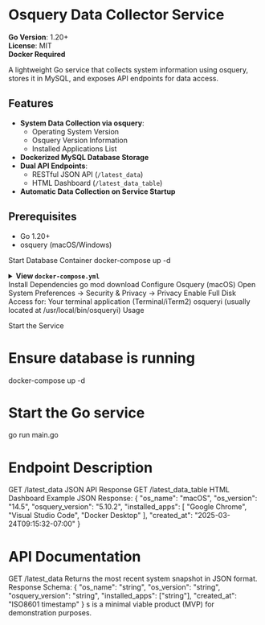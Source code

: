 # Osquery Data Collector Service

**Go Version**: 1.20+  
**License**: MIT  
**Docker Required**

A lightweight Go service that collects system information using osquery, stores it in MySQL, and exposes API endpoints for data access.

## Features

- **System Data Collection via osquery**:
  - Operating System Version
  - Osquery Version Information
  - Installed Applications List
- **Dockerized MySQL Database Storage**
- **Dual API Endpoints**:
  - RESTful JSON API (`/latest_data`)
  - HTML Dashboard (`/latest_data_table`)
- **Automatic Data Collection on Service Startup**

## Prerequisites
- Go 1.20+
- osquery (macOS/Windows)

Start Database Container
docker-compose up -d
<details> <summary><strong>View <code>docker-compose.yml</code></strong></summary>
version: '3.8'
services:
  mysql:
    image: mysql:8.0
    environment:
      MYSQL_ROOT_PASSWORD: rootpassword
      MYSQL_DATABASE: fleetmvp
      MYSQL_USER: user
      MYSQL_PASSWORD: password
    ports:
      - "3306:3306"
    volumes:
      - mysql_data:/var/lib/mysql
volumes:
  mysql_data:
</details>
Install Dependencies
go mod download
Configure Osquery (macOS)
Open System Preferences → Security & Privacy → Privacy
Enable Full Disk Access for:
Your terminal application (Terminal/iTerm2)
osqueryi (usually located at /usr/local/bin/osqueryi)
Usage

Start the Service
# Ensure database is running
docker-compose up -d

# Start the Go service
go run main.go
# Endpoint	Description
  GET /latest_data	JSON API Response
  GET /latest_data_table	HTML Dashboard
  Example JSON Response:
  {
    "os_name": "macOS",
    "os_version": "14.5",
    "osquery_version": "5.10.2",
    "installed_apps": [
      "Google Chrome",
      "Visual Studio Code",
      "Docker Desktop"
    ],
    "created_at": "2025-03-24T09:15:32-07:00"
  }

# API Documentation

  GET /latest_data
  Returns the most recent system snapshot in JSON format.
  Response Schema:
  {
    "os_name": "string",
    "os_version": "string",
    "osquery_version": "string",
    "installed_apps": ["string"],
    "created_at": "ISO8601 timestamp"
  }
s is a minimal viable product (MVP) for demonstration purposes.
